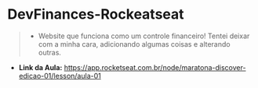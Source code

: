 # DevFinances-Rockeatseat

>- Website que funciona como um controle financeiro! Tentei deixar com a minha cara, adicionando algumas coisas e alterando outras.

- **Link da Aula:** https://app.rocketseat.com.br/node/maratona-discover-edicao-01/lesson/aula-01
